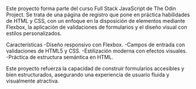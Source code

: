 Este proyecto forma parte del curso Full Stack JavaScript de The Odin Project. Se trata de una página de registro que pone en práctica habilidades de HTML y CSS, con un enfoque en la disposición de elementos mediante Flexbox, la aplicación de validaciones de formularios y el diseño visual con estilos personalizados.

Características
-Diseño responsivo con Flexbox.
-Campos de entrada con validaciones de HTML5 y CSS.
-Estilización moderna con efectos visuales.
-Práctica de estructura semántica en HTML.

Este proyecto refuerza la capacidad de construir formularios accesibles y bien estructurados, asegurando una experiencia de usuario fluida y visualmente atractiva.

